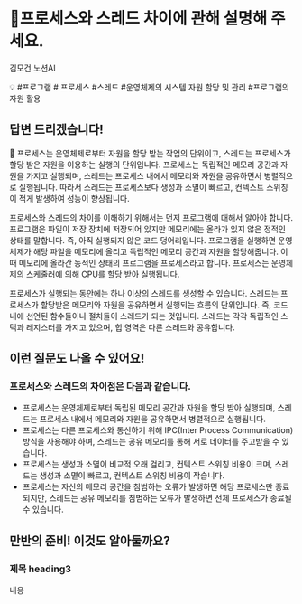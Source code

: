 # 🤔프로세스와 스레드 차이에 관해 설명해 주세요.

김모건 노션AI

💡 #프로그램 # 프로세스 #스레드 #운영체제의 시스템 자원 할당 및 관리 #프로그램의 자원 활용

## 답변 드리겠습니다!

<aside>
📌 프로세스는 운영체제로부터 자원을 할당 받는 작업의 단위이고, 스레드는 프로세스가 할당 받은 자원을 이용하는 실행의 단위입니다. 프로세스는 독립적인 메모리 공간과 자원을 가지고 실행되며, 스레드는 프로세스 내에서 메모리와 자원을 공유하면서 병렬적으로 실행됩니다. 따라서 스레드는 프로세스보다 생성과 소멸이 빠르고, 컨텍스트 스위칭이 적게 발생하여 성능이 향상됩니다.

</aside>

프로세스와 스레드의 차이를 이해하기 위해서는 먼저 프로그램에 대해서 알아야 합니다. 프로그램은 파일이 저장 장치에 저장되어 있지만 메모리에는 올라가 있지 않은 정적인 상태를 말합니다. 즉, 아직 실행되지 않은 코드 덩어리입니다. 프로그램을 실행하면 운영체제가 해당 파일을 메모리에 올리고 독립적인 메모리 공간과 자원을 할당해줍니다. 이때 메모리에 올라간 동적인 상태의 프로그램을 프로세스라고 합니다. 프로세스는 운영체제의 스케줄러에 의해 CPU를 할당 받아 실행됩니다.

프로세스가 실행되는 동안에는 하나 이상의 스레드를 생성할 수 있습니다. 스레드는 프로세스가 할당받은 메모리와 자원을 공유하면서 실행되는 흐름의 단위입니다. 즉, 코드 내에 선언된 함수들이나 절차들이 스레드가 되는 것입니다. 스레드는 각각 독립적인 스택과 레지스터를 가지고 있으며, 힙 영역은 다른 스레드와 공유합니다.

## **이런 질문도 나올 수 있어요!**

### 프로세스와 스레드의 차이점은 다음과 같습니다.

- 프로세스는 운영체제로부터 독립된 메모리 공간과 자원을 할당 받아 실행되며, 스레드는 프로세스 내에서 메모리와 자원을 공유하면서 병렬적으로 실행됩니다.
- 프로세스는 다른 프로세스와 통신하기 위해 IPC(Inter Process Communication) 방식을 사용해야 하며, 스레드는 공유 메모리를 통해 서로 데이터를 주고받을 수 있습니다.
- 프로세스는 생성과 소멸이 비교적 오래 걸리고, 컨텍스트 스위칭 비용이 크며, 스레드는 생성과 소멸이 빠르고, 컨텍스트 스위칭 비용이 작습니다.
- 프로세스는 자신의 메모리 공간을 침범하는 오류가 발생하면 해당 프로세스만 종료되지만, 스레드는 공유 메모리를 침범하는 오류가 발생하면 전체 프로세스가 종료될 수 있습니다.

## **만반의 준비! 이것도 알아둘까요?**

### **제목 heading3**

내용